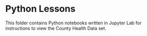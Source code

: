 # Python Lessons
This folder contains Python notebooks written in Jupyter Lab for instructions to view the County Health Data set.  

